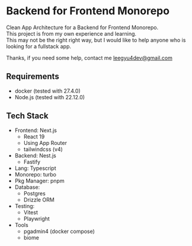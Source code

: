 # Backend for Frontend Monorepo

Clean App Architecture for a Backend for Frontend Monorepo.\
This project is from my own experience and learning.\
This may not be the right right way, but I would like to help anyone who is looking for a fullstack app.

Thanks, if you need some help, contact me <leegyu4dev@gmail.com>

## Requirements

- docker (tested with 27.4.0)
- Node.js (tested with 22.12.0)

## Tech Stack

- Frontend: Next.js
    - React 19
    - Using App Router
    - tailwindcss (v4)
- Backend: Nest.js
    - Fastify
- Lang: Typescript
- Monorepo: turbo
- Pkg Manager: pnpm
- Database:
    - Postgres
    - Drizzle ORM
- Testing:
    - Vitest
    - Playwright
- Tools
    - pgadmin4 (docker compose)
    - biome
